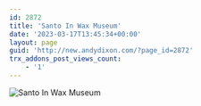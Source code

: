 ```yaml
---
id: 2872
title: 'Santo In Wax Museum'
date: '2023-03-17T13:45:34+00:00'
layout: page
guid: 'http://new.andydixon.com/?page_id=2872'
trx_addons_post_views_count:
    - '1'
---
```


![Santo In Wax Museum](https://i0.wp.com/assets.g8x2.ldn.idrivee2-23.com/posters/Santo%20In%20Wax%20Museum%2001.jpg?w=1200&ssl=1 "Santo In Wax Museum")
